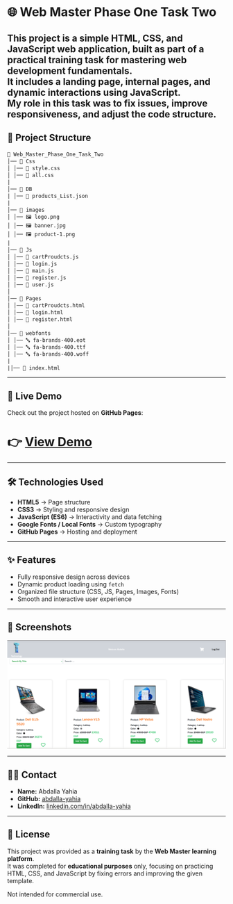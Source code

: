 
# 🌐 Web Master Phase One Task Two  

This project is a simple **HTML, CSS, and JavaScript** web application, built as part of a practical training task for mastering web development fundamentals.  
It includes a landing page, internal pages, and dynamic interactions using JavaScript.  
My role in this task was to fix issues, improve responsiveness, and adjust the code structure.
---

## 📂 Project Structure
```
📂 Web_Master_Phase_One_Task_Two
│── 📂 Css
│ │── 📄 style.css
│ │── 📄 all.css
|
│── 📂 DB
| │── 📄 products_List.json
|
│── 📂 images
│ │── 🖼️ logo.png
│ │── 🖼️ banner.jpg
│ │── 🖼️ product-1.png
|
│── 📂 Js
│ │── 📄 cartProudcts.js
│ │── 📄 login.js
│ │── 📄 main.js
│ │── 📄 register.js
│ │── 📄 user.js
│
│── 📂 Pages
│ │── 📄 cartProudcts.html
│ │── 📄 login.html
│ │── 📄 register.html
│
│── 📂 webfonts
│ │── 🔤 fa-brands-400.eot
│ │── 🔤 fa-brands-400.ttf
│ │── 🔤 fa-brands-400.woff
|
|│── 📄 index.html

```

---

## 🚀 Live Demo
Check out the project hosted on **GitHub Pages**:  
# 👉 [View Demo](https://abdalla-yahia.github.io/Web_Master_Phase_One_Task_Two/)

---

## 🛠️ Technologies Used
- **HTML5** → Page structure  
- **CSS3** → Styling and responsive design  
- **JavaScript (ES6)** → Interactivity and data fetching  
- **Google Fonts / Local Fonts** → Custom typography  
- **GitHub Pages** → Hosting and deployment  

---

## ✨ Features
- Fully responsive design across devices  
- Dynamic product loading using `fetch`  
- Organized file structure (CSS, JS, Pages, Images, Fonts)  
- Smooth and interactive user experience  

---

## 📸 Screenshots
![Project Screenshot](./images/Web_Master_Task_Two_Screen.png)

---
## 👨‍💻 Contact
- **Name:** Abdalla Yahia  
- **GitHub:** [abdalla-yahia](https://github.com/abdalla-yahia)  
- **LinkedIn:** [linkedin.com/in/abdalla-yahia](https://linkedin.com/in/abdalla-yahia)  

---

## 📜 License
This project was provided as a **training task** by the **Web Master learning platform**.  
It was completed for **educational purposes** only, focusing on practicing HTML, CSS, and JavaScript by fixing errors and improving the given template.  

Not intended for commercial use.

